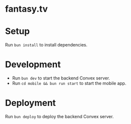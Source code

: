 # fantasy.tv

# Setup

Run `bun install` to install dependencies.

# Development

- Run `bun dev` to start the backend Convex server.
- Run `cd mobile && bun run start` to start the mobile app.

# Deployment

Run `bun deploy` to deploy the backend Convex server.
